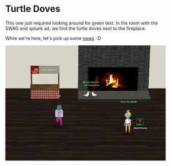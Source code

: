 # Turtle Doves
This one just required looking around for green text. In the room with the SWAG and splunk ad, we find the turtle doves next to the fireplace.

While we're here, let's pick up some [swag](https://teespring.com/stores/kringlecon-swag). :D

![This is a picture of the two turtle doves, they can be found next to the fire in the student union location.](turtle-dove-location-student-union.png "Location of turtle doves in the student union")